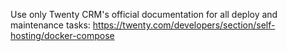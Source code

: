 Use only Twenty CRM's official documentation for all deploy and maintenance tasks: https://twenty.com/developers/section/self-hosting/docker-compose
